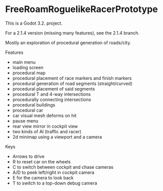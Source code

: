 # FreeRoamRoguelikeRacerPrototype

This is a Godot 3.2. project.

For a 2.1.4 version (missing many features), see the 2.1.4 branch.

Mostly an exploration of procedural generation of roads/city.

Features

* main menu
* loading screen
* procedural map
* procedural placement of race markers and finish markers
* procedural generation of road segments (straight/curved)
* procedural placement of said segments
* procedural T and 4-way intersections
* procedurally connecting intersections
* procedural buildings
* procedural car
* car visual mesh deforms on hit
* pause menu
* rear view mirror in cockpit view
* two kinds of AI (traffic and racer)
* 2d minimap using a viewport and a camera


Keys

* Arrows to drive
* R to reset car on the wheels
* C to switch between cockpit and chase cameras
* A/D to peek left/right in cockpit camera
* E for the camera to look back
* T to switch to a top-down debug camera

